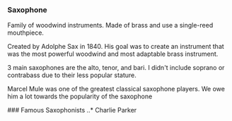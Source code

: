 ### Saxophone
<p>Family of woodwind instruments. Made of brass and use a single-reed mouthpiece.</p>
<p>Created by Adolphe Sax in 1840. His goal was to create an instrument that was the most powerful woodwind and most adaptable brass instrument.</p>
<p>3 main saxophones are the alto, tenor, and bari. I didn't include soprano or contrabass due to their less popular stature.</p>
<p>Marcel Mule was one of the greatest classical saxophone players. We owe him a lot towards the popularity of the saxophone</p>
### Famous Saxophonists
..* Charlie Parker
